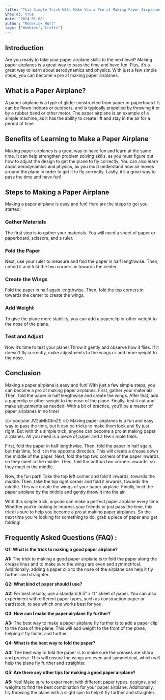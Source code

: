 ```yaml
---
title: "This Simple Trick Will Make You a Pro at Making Paper Airplanes!"
ShowToc: true 
date: "2024-01-08"
author: "Roderick Hunt" 
tags: ["Hobbies","Crafts"]
---
```

## Introduction

Are you ready to take your paper airplane skills to the next level? Making paper airplanes is a great way to pass the time and have fun. Plus, it’s a great way to learn about aerodynamics and physics. With just a few simple steps, you can become a pro at making paper airplanes. 

## What is a Paper Airplane?

A paper airplane is a type of glider constructed from paper or paperboard. It can be flown indoors or outdoors, and is typically propelled by throwing it or by a rubber band or other motor. The paper airplane is an example of a simple machine, as it has the ability to create lift and stay in the air for a period of time.

## Benefits of Learning to Make a Paper Airplane

Making paper airplanes is a great way to have fun and learn at the same time. It can help strengthen problem solving skills, as you must figure out how to adjust the design to get the plane to fly correctly. You can also learn about aerodynamics and physics, as you must understand how air moves around the plane in order to get it to fly correctly. Lastly, it’s a great way to pass the time and have fun!

## Steps to Making a Paper Airplane

Making a paper airplane is easy and fun! Here are the steps to get you started:

### Gather Materials

The first step is to gather your materials. You will need a sheet of paper or paperboard, scissors, and a ruler.

### Fold the Paper

Next, use your ruler to measure and fold the paper in half lengthwise. Then, unfold it and fold the two corners in towards the center.

### Create the Wings

Fold the paper in half again lengthwise. Then, fold the top corners in towards the center to create the wings.

### Add Weight

To give the plane more stability, you can add a paperclip or other weight to the nose of the plane.

### Test and Adjust

Now it’s time to test your plane! Throw it gently and observe how it flies. If it doesn’t fly correctly, make adjustments to the wings or add more weight to the nose.

## Conclusion

Making a paper airplane is easy and fun! With just a few simple steps, you can become a pro at making paper airplanes. First, gather your materials. Then, fold the paper in half lengthwise and create the wings. After that, add a paperclip or other weight to the nose of the plane. Finally, test it out and make adjustments as needed. With a bit of practice, you’ll be a master of paper airplanes in no time!

{{< youtube JV2aMbGtmZE >}} 
Making paper airplanes is a fun and easy way to pass the time, but it can be tricky to make them look and fly just right. But with this simple trick, anyone can become a pro at making paper airplanes. All you need is a piece of paper and a few simple folds.

First, fold the paper in half lengthwise. Then, fold the paper in half again, but this time, fold it in the opposite direction. This will create a crease down the middle of the paper. Next, fold the top two corners of the paper inwards, so they meet in the middle. Then, fold the bottom two corners inwards, so they meet in the middle.

Now, the fun part! Take the top left corner and fold it inwards, towards the middle. Then, take the top right corner and fold it inwards, towards the middle. This will create the wings of your paper airplane. Finally, hold the paper airplane by the middle and gently throw it into the air.

With this simple trick, anyone can make a perfect paper airplane every time. Whether you’re looking to impress your friends or just pass the time, this trick is sure to help you become a pro at making paper airplanes. So the next time you’re looking for something to do, grab a piece of paper and get folding!

## Frequently Asked Questions (FAQ) :
**Q1: What is the trick to making a good paper airplane?**

**A1:** The trick to making a good paper airplane is to fold the paper along the crease lines and to make sure the wings are even and symmetrical. Additionally, adding a paper clip to the nose of the airplane can help it fly further and straighter. 

**Q2: What kind of paper should I use?**

**A2:** For best results, use a standard 8.5" x 11" sheet of paper. You can also experiment with different paper types, such as construction paper or cardstock, to see which one works best for you. 

**Q3: How can I make the paper airplane fly further?**

**A3:** The best way to make a paper airplane fly further is to add a paper clip to the nose of the plane. This will add weight to the front of the plane, helping it fly faster and further. 

**Q4: What is the best way to fold the paper?**

**A4:** The best way to fold the paper is to make sure the creases are sharp and precise. This will ensure the wings are even and symmetrical, which will help the plane fly further and straighter. 

**Q5: Are there any other tips for making a good paper airplane?**

**A5:** Yes! Make sure to experiment with different paper types, designs, and weights to find the best combination for your paper airplane. Additionally, try throwing the plane with a slight spin to help it fly further and straighter.





